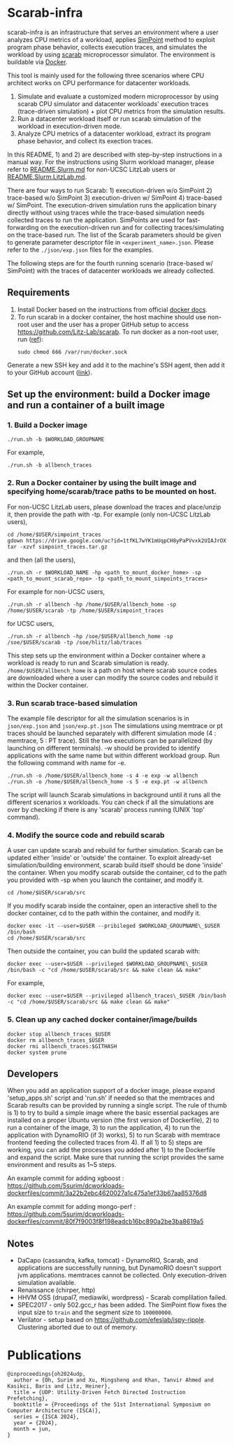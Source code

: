 # Scarab-infra
scarab-infra is an infrastructure that serves an environment where a user analyzes CPU metrics of a workload, applies [SimPoint](https://cseweb.ucsd.edu/~calder/simpoint/) method to exploit program phase behavior, collects execution traces, and simulates the workload by using [scarab](https://github.com/Litz-Lab/scarab) microprocessor simulator. The environment is buildable via [Docker](https://www.docker.com/).

This tool is mainly used for the following three scenarios where CPU architect works on CPU performance for datacenter workloads.
1) Simulate and evaluate a customized modern microprocessor by using scarab CPU simulator and datacenter workloads' execution traces (trace-driven simulation) + plot CPU metrics from the simulation results.
2) Run a datacenter workload itself or run scarab simulation of the workload in execution-driven mode.
3) Analyze CPU metrics of a datacenter workload, extract its program phase behavior, and collect its exection traces.

In this README, 1) and 2) are described with step-by-step instructions in a manual way.
For the instructions using Slurm workload manager, please refer to [README.Slurm.md](./docs/README.Slurm.md) for non-UCSC LitzLab users or [README.Slurm.LitzLab.md](./docs/README.Slurm.LitzLab.md).

There are four ways to run Scarab: 1) execution-driven w/o SimPoint 2) trace-based w/o SimPoint 3) execution-driven w/ SimPoint 4) trace-based w/ SimPoint. The execution-driven simulation runs the application binary directly without using traces while the trace-based simulation needs collected traces to run the application. SimPoints are used for fast-forwarding on the execution-driven run and for collecting traces/simulating on the trace-based run.
The list of the Scarab parameters should be given to generate parameter descriptor file in `<experiment_name>.json`. Please refer to the `./json/exp.json` files for the examples.

The following steps are for the fourth running scenario (trace-based w/ SimPoint) with the traces of datacenter workloads we already collected.

## Requirements
1. Install Docker based on the instructions from official [docker docs](https://docs.docker.com/engine/install/).
2. To run scarab in a docker container, the host machine should use non-root user and the user has a proper GitHub setup to access https://github.com/Litz-Lab/scarab.
To run docker as a non-root user, run ([ref](https://stackoverflow.com/questions/48957195/how-to-fix-docker-got-permission-denied-issue)):
   ```
   sudo chmod 666 /var/run/docker.sock
   ```
Generate a new SSH key and add it to the machine's SSH agent, then add it to your GitHub account ([link](https://docs.github.com/en/authentication/connecting-to-github-with-ssh/generating-a-new-ssh-key-and-adding-it-to-the-ssh-agent?platform=linux)).

## Set up the environment: build a Docker image and run a container of a built image
### 1. Build a Docker image
```
./run.sh -b $WORKLOAD_GROUPNAME
```
For example,
```
./run.sh -b allbench_traces
```

### 2. Run a Docker container by using the built image and specifying home/scarab/trace paths to be mounted on host.
For non-UCSC LitzLab users, please download the traces and place/unzip it, then provide the path with -tp.
For example (only non-UCSC LitzLab users),
```
cd /home/$USER/simpoint_traces
gdown https://drive.google.com/uc?id=1tfKL7wYK1mUqpCH8yPaPVvxk2UIAJrOX
tar -xzvf simpoint_traces.tar.gz
```
and then (all the users),
```
./run.sh -r $WORKLOAD_NAME -hp <path_to_mount_docker_home> -sp <path_to_mount_scarab_repo> -tp <path_to_mount_simpoints_traces>
```
For example for non-UCSC users,
```
./run.sh -r allbench -hp /home/$USER/allbench_home -sp /home/$USER/scarab -tp /home/$USER/simpoint_traces
```
for UCSC users,
```
./run.sh -r allbench -hp /soe/$USER/allbench_home -sp /soe/$USER/scarab -tp /soe/hlitz/lab/traces
```
This step sets up the environment within a Docker container where a workload is ready to run and Scarab simulation is ready.
`/home/$USER/allbench_home` is a path on host where scarab source codes are downloaded where a user can modify the source codes and rebuild it within the Docker container.

### 3. Run scarab trace-based simulation
The example file descriptor for all the simulation scenarios is in `json/exp.json` and `json/exp.pt.json`
The simulations using memtrace or pt traces should be launched separately with different simulation mode (4 : memtrace, 5 : PT trace). Still the two executions can be parallelized (by launching on different terminals). -w should be provided to identify applications with the same name but within different workload group.
Run the following command with <experiment> name for -e.
```
./run.sh -o /home/$USER/allbench_home -s 4 -e exp -w allbench
./run.sh -o /home/$USER/allbench_home -s 5 -e exp.pt -w allbench
```
The script will launch Scarab simulations in background until it runs all the different scenarios x workloads. You can check if all the simulations are over by checking if there is any 'scarab' process running (UNIX 'top' command).

### 4. Modify the source code and rebuild scarab
A user can update scarab and rebuild for further simulation. Scarab can be updated either 'inside' or 'outside' the container. To exploit already-set simulation/building environment, scarab build itself should be done 'inside' the container.
When you modify scarab outside the container, cd to the path you provided with -sp when you launch the container, and modify it.
```
cd /home/$USER/scarab/src
```
If you modify scarab inside the container, open an interactive shell to the docker container, cd to the path within the container, and modify it.
```
docker exec -it --user=$USER --pribileged $WORKLOAD_GROUPNAME\_$USER /bin/bash
cd /home/$USER/scarab/src
```
Then outside the container, you can build the updated scarab with:
```
docker exec --user=$USER --privileged $WORKLOAD_GROUPNAME\_$USER /bin/bash -c "cd /home/$USER/scarab/src && make clean && make"
```
For example,
```
docker exec --user=$USER --privileged allbench_traces\_$USER /bin/bash -c "cd /home/$USER/scarab/src && make clean && make"
```

### 5. Clean up any cached docker container/image/builds
```
docker stop allbench_traces_$USER
docker rm allbench_traces_$USER
docker rmi allbench_traces:$GITHASH
docker system prune
```

## Developers
When you add an application support of a docker image, please expand 'setup_apps.sh' script and 'run.sh' if needed so that the memtraces and Scarab results can be provided by running a single script. The rule of thumb is 1) to try to build a simple image where the basic essential packages are installed on a proper Ubuntu version (the first version of Dockerfile), 2) to run a container of the image, 3) to run the application, 4) to run the application with DynamoRIO (if 3) works), 5) to run Scarab with memtrace frontend feeding the collected traces from 4). 
If all 1) to 5) steps are working, you can add the processes you added after 1) to the Dockerfile and expand the script. Make sure that running the script provides the same environment and results as 1~5 steps.

An example commit for adding xgboost : https://github.com/5surim/dcworkloads-dockerfiles/commit/3a22b2ebc4620027a1c475a1ef33b67aa85376d8

An example commit for adding mongo-perf : https://github.com/5surim/dcworkloads-dockerfiles/commit/80f7f9003f8f198eadcb16bc890a2be3ba8619a5

## Notes
* DaCapo (cassandra, kafka, tomcat) - DynamoRIO, Scarab, and applications are successfully running, but DynamoRIO doesn't support jvm applications. memtraces cannot be collected. Only execution-driven simulation available.
* Renaissance (chirper, http)
* HHVM OSS (drupal7, mediawiki, wordpress) - Scarab complilation failed.
* SPEC2017 - only 502.gcc_r has been added. The SimPoint flow fixes the input size to `train` and the segment size to `100000000`.
* Verilator - setup based on https://github.com/efeslab/ispy-ripple. Clustering aborted due to out of memory.

# Publications

```
@inproceedings{oh2024udp,
  author = {Oh, Surim and Xu, Mingsheng and Khan, Tanvir Ahmed and Kasikci, Baris and Litz, Heiner},
  title = {UDP: Utility-Driven Fetch Directed Instruction Prefetching},
  booktitle = {Proceedings of the 51st International Symposium on Computer Architecture (ISCA)},
  series = {ISCA 2024},
  year = {2024},
  month = jun,
}
```
